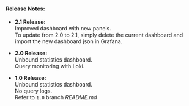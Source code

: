 #### Release Notes:
* **2.1 Release:**  
  Improved dashboard with new panels.  
  To update from 2.0 to 2.1, simply delete the current dashboard and import the new dashboard json in Grafana.

* **2.0 Release:**  
  Unbound statistics dashboard.  
  Query monitoring with Loki.

* **1.0 Release:**  
  Unbound statistics dashboard.  
  No query logs.  
  Refer to `1.0` branch _README.md_
